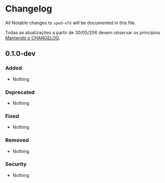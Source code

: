 # Changelog

All Notable changes to `sped-efd` will be documented in this file.

Todas as atualizações a partir de 30/05/206 devem observar os principios [Mantendo o CHANGELOG](http://keepachangelog.com/).

## 0.1.0-dev 

### Added
- Nothing

### Deprecated
- Nothing

### Fixed
- Nothing

### Removed
- Nothing

### Security
- Nothing

